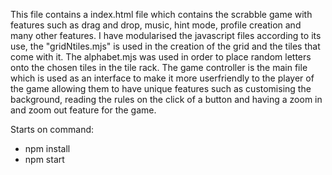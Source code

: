 This file contains a index.html file which contains the scrabble game with features such as drag and drop, music, hint mode, profile creation and many other features.
I have modularised the javascript files according to its use, the "gridNtiles.mjs" is used in the creation of the grid and the tiles that come with it. The alphabet.mjs was used in order to place random letters onto the chosen tiles in the tile rack. The game controller is the main file which is used as an interface to make it more userfriendly to the player of the game allowing them to have unique features such as customising the background, reading the rules on the click of a button and having a zoom in and zoom out feature for the game.


Starts on command:
* npm install
* npm start
